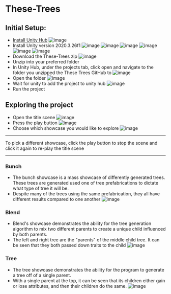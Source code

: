 # These-Trees

## Initial Setup:
- [Install Unity Hub](https://unity3d.com/get-unity/download)
![image](https://user-images.githubusercontent.com/47679799/183145598-80ef1e8b-30ec-412b-9129-8150ce07e8bd.png)
- Install Unity version 2020.3.26f1
![image](https://user-images.githubusercontent.com/47679799/183145849-618a2ba1-0723-4c03-b546-84322ac33f17.png)
![image](https://user-images.githubusercontent.com/47679799/183145931-dfdd7318-cb75-4283-820f-0940016ed522.png)
![image](https://user-images.githubusercontent.com/47679799/183145975-c1012fa4-9ffc-433c-8b75-22ef38b64f08.png)
![image](https://user-images.githubusercontent.com/47679799/183146027-01957cfc-a03e-4f60-af27-5070f300cdfe.png)
![image](https://user-images.githubusercontent.com/47679799/183146100-43cc4bdb-ab64-4143-b3ce-a08eb77e053f.png)
![image](https://user-images.githubusercontent.com/47679799/183146193-ee7c3355-4f39-43f3-a520-1db6a694ec9b.png)
- Download the These-Trees zip
![image](https://user-images.githubusercontent.com/47679799/183146595-3087a491-7046-4456-81bb-90e85fe8a0a5.png)
- Unzip into your preferred folder
- In Unity Hub, under the projects tab, click open and navigate to the folder you unzipped the These Trees GitHub to
![image](https://user-images.githubusercontent.com/47679799/183145289-8a405d60-2f32-4596-a642-818cfecc5f4a.png)
- Open the folder
![image](https://user-images.githubusercontent.com/47679799/183145420-f06a2fee-fe28-481c-a66f-9001decca5e7.png)
- Wait for unity to add the project to unity hub
![image](https://user-images.githubusercontent.com/47679799/183145174-bddc76da-b11a-4607-91e4-5f672dbc4a4e.png)
- Run the project

## Exploring the project
- Open the title scene
![image](https://user-images.githubusercontent.com/47679799/183227711-2c6e3f7b-bf95-49d8-9b04-8f28ed3ccb5c.png)
- Press the play button
![image](https://user-images.githubusercontent.com/47679799/183227735-5e399bdd-2a2d-41db-ad1f-0ca255d593b4.png)
- Choose which showcase you would like to explore
![image](https://user-images.githubusercontent.com/47679799/183227768-c9b80303-2345-4b46-9a86-4b1cc439d179.png)

___
To pick a different showcase, click the play button to stop the scene and click it again to re-play the title scene
___
### Bunch
- The bunch showcase is a mass showcase of differently generated trees. These trees are generated used one of tree prefabrications to dictate what type of tree it will be.
- Despite many of the trees using the same prefabrication, they all have different results compared to one another
![image](https://user-images.githubusercontent.com/47679799/183227809-d55af5cd-f31b-4f03-8ddf-9513d98894be.png)

### Blend
- Blend's showcase demonstrates the ability for the tree generation algorithm to mix two different parents to create a unique child influenced by both parents.
- The left and right tree are the "parents" of the middle child tree. It can be seen that they both passed down traits to the child
![image](https://user-images.githubusercontent.com/47679799/183227929-94a5f16d-200b-4ece-84e1-9f264a6fd166.png)

### Tree
- The tree showcase demonstrates the ability for the program to generate a tree off of a single parent. 
- With a single parent at the top, it can be seen that its children either gain or lose attributes, and then their children do the same.
![image](https://user-images.githubusercontent.com/47679799/183228041-0bd19f03-c2b8-4644-a064-bd9b7c3f9d1a.png)
